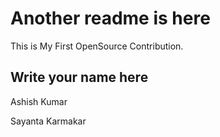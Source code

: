 # Another readme is here

This is My First OpenSource Contribution.

## Write your name here

Ashish Kumar

Sayanta Karmakar
